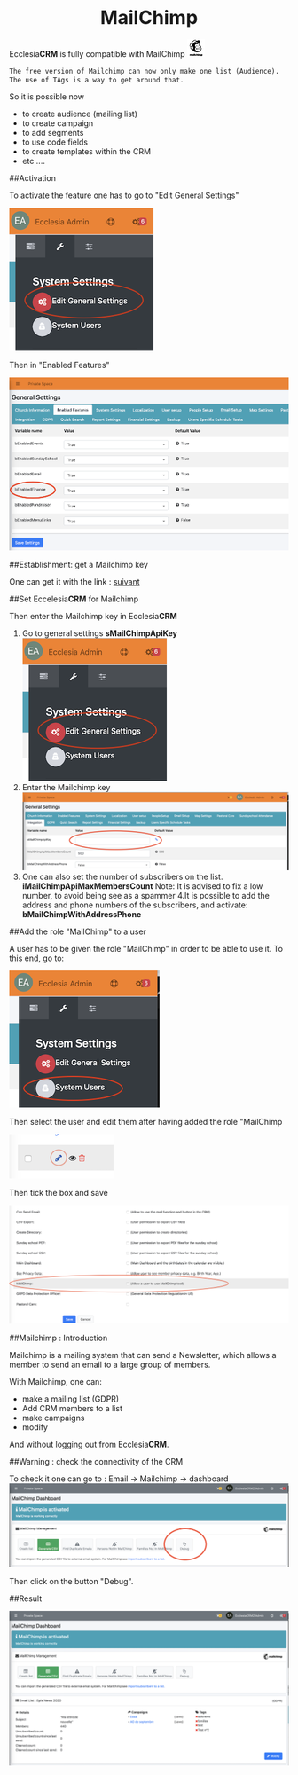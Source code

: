 
# <center><big>MailChimp</big></center>

Ecclesia**CRM** is fully compatible with MailChimp ![Screenshot](../../img/mailchimp/Mailchimp.png)

```
The free version of Mailchimp can now only make one list (Audience).
The use of TAgs is a way to get around that.
```

So it is possible now

- to create audience (mailing list)
- to create campaign
- to add segments
- to use code fields
- to create templates within the CRM
- etc ....


##Activation

To activate the feature one has to go to "Edit General Settings"

![Screenshot](../../img/settings/generalsettings.png)

Then in "Enabled Features"

![Screenshot](../../img/settings/mailchimpactivation.png)

##Establishment: get a Mailchimp key

One can get it with the link :  [suivant](https://mailchimp.com)

##Set Eccelesia**CRM** for Mailchimp

Then enter the Mailchimp key in Ecclesia**CRM**

1. Go to general settings **sMailChimpApiKey** <br>![Screenshot](../../img/settings/generalsettings.png)
2. Enter the Mailchimp key <br>![Screenshot](../../img/settings/mailchimpactivation1.png)
3. One can also set the number of subscribers on the list. **iMailChimpApiMaxMembersCount**
Note: It is advised to fix a low number, to avoid being see as a spammer
4.It is possible to add the address and phone numbers of the subscribers, and activate: **bMailChimpWithAddressPhone**


##Add the role "MailChimp" to a user

A user has to be given the role "MailChimp" in order to be able to use it.
To this end, go to:

![Screenshot](../../img/settings/usersettings.png)

Then select the user and edit them after having added the role "MailChimp

![Screenshot](../../img/settings/usersettingsedit.png)

Then tick the box and save

![Screenshot](../../img/settings/usersettingseditmailchimp.png)


##Mailchimp : Introduction

Mailchimp is a mailing system that can send a Newsletter, which allows a member to send an email to a large group of members.

With Mailchimp, one can:

* make a mailing list (GDPR)
* Add CRM members to a list
* make campaigns
* modify

And without logging out from Ecclesia**CRM**.

##Warning : check the connectivity of the CRM

To check it one can go to : Email -> Mailchimp -> dashboard <br>![Screenshot](../../img/mailchimp/debog.png)

Then click on the button "Debug".



##Result

![Screenshot](../../img/mailchimp/mailchimpdashboard.png)


